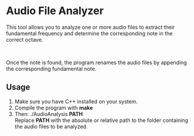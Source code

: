 # Audio File Analyzer

<p>This tool allows you to analyze one or more audio files to extract their fundamental frequency and determine the corresponding note in the correct octave.</p><br>
<p>Once the note is found, the program renames the audio files by appending the corresponding fundamental note.</p>

<h2>Usage</h2>
<ol>
  <li>Make sure you have C++ installed on your system.</li>
  <li>Compile the program with <strong>make</strong></li>
  <li>Then: ./AudioAnalysis <strong>PATH</strong></li>
  <span>Replace <strong>PATH</strong> with the absolute or relative path to the folder containing the audio files to be analyzed.</span>
</ol>
